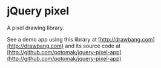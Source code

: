 # jQuery pixel

A pixel drawing library.

See a demo app using this library at [http://drawbang.com](http://drawbang.com) and its source code at [http://github.com/potomak/jquery-pixel-app](http://github.com/potomak/jquery-pixel-app)